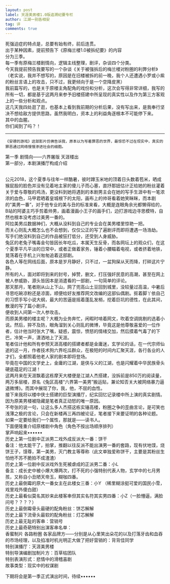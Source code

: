 ```yaml
---
layout: post
label: 天涯美男楼1.0版追溯纪要专栏
author: 江湖一别各相安
tag: 评
comments: true
---
```


死强迫症的特点是，总要有始有终，前后连贯。
<br>出于某种因素，提前预告下《原梅兰楼1.0被拆纪要》的内容
<br>分为三季。
<br>每一季有原梅兰楼剧情向，逻辑主线整理，剧评，杂谈四个分类。
<br>今天我提前预告我要写的一个杂谈《关于被强拆后的梅兰楼对粉圈的利弊分析》（老实说，我并不想写的，原因是在旧楼被拆的前一晚，我个人还遭遇小罗或小紫的粉丝言语上的攻击，只不过，我更倾向于是一个空降皮黑）
<br>我前篇写的，也是关于原楼主角配角的戏份和分析，这次会写得非常详细，我写的所有一切，都是基于这两月来参予旧楼搭建中所呈现的真实性以及作为第三方客观上的一些分析和观点。
<br>这几天我四处逛了逛，也基本上看到我前期的分析后果，没有写出来，是我奉行坚决不想给敌方提供思路，虽然我明白，资本上的利益角逐根本不可能停下来。
<br>其中的血腥。
<br>你们闻到了吗？！

---

    《安德的游戏》这部影片仿佛告诉我，原本以为写着罪恶的世界，最惊恐不过在现实中，真实的罪恶通过网络慢慢渗进社会的细胞。

第一季	剧情向——六界屠版 天涯楼出
<br>第一部分，本剧演播厅构成介绍

<br>公元2018，这个夏季与往年一样酷暑，彼时蹲玉米地的顶着日头数着苞米，晒成猴屁股的脸色并没有见着地主家的傻儿子而心塞，直抒那妞估计正给她的粉丝灌着关于爱与尊敬的鸡汤，更没料到她将遇到的本剧男主会在她的写手生涯中有一笔浓浓的血色，马甲君晒着皇城根下的太阳，画布上的帅哥看着她笑眯眯，而本剧的“美男一番”，对于他专业的美与丑的标准来看，大概是连眼角余光都懒得给的，B站的阿婆主巧手剪着帅男，画着漫画小王子的画手们，边打游戏边寻思模特，自然也根本没考虑过美男一番的。
<br>阿拉美男瓜数据神们，大概从没料到自己的专业会在美男楼里惊艳一把。
<br>而关心则乱大概怎么也不会想到，仅仅公正的写了遍剧评而即将遭遇一场浩劫。
<br>写手们绝没料到自己的作品被狂打低分，还受到人身威胁。
<br>兔区的老兔子嘴毒金句皆因长年吃瓜，本属天生反骨，而各网坛上的观众们，在这个夏季平凡平淡的日常中，或者正做着家务，锤着小腰瞄着电视，或者挤着地铁，晃荡着在手机上兴匆匆追着这部剧。
<br>各色人等在网线后面，原本是岁月静好，只不过，一盆狗屎从天而降，打碎这片宁静。
<br>所有的人，面对即将到来的封号，掉赞，删文，打压强奸民意的高潮，甚至在网上被人参威胁，源头皆因本是消遣看的一部剧，一句简单的评论。
<br>那天那月，笔者刚从山上下山，网了兜高山土豆回到城里，没较量过高温，中暑后寻思吃碗凉粉还是凉面，顺便给好友推荐网文改编的这部仙偶剧。抠着脚丫依自己的习惯手写小说大纲，最大的苦逼是摇着蓬乱发梢，挖着巨坑的德性，在此其间，散漫的写了篇小剧评。
<br>便收到人间第一次人参攻击。
<br>而原美男楼的楼主呢？大概为业务奔忙，闲暇时啃着网文，吹着空调挑剔的选着小说。然后，猝不及防，眼角溜到关心则乱的微博，毕竟这是他尊敬喜爱的一位作者，估计他当时张大了嘴，疑惑，震惊，愤怒的情绪交加，然后摸着气毒了的下巴，冷笑一声，潇洒地上了天涯。
<br>笔者估计他和所有参预天涯高楼的搭建者都是金庸迷，玄学论的话，在一代宗师仙逝的这一月，作者技术狗六界吃瓜群众，在极短的时间内汇聚天涯，各行各业的人才们，全都照着他老人家的剧本即将登场。
<br>毕竟在中国的文学史上，金庸的江湖，是侠与义的江湖，也是闪耀着中华民族骨头硬底蕴足的江湖！
<br>这两月来在天涯飘着这栋摩天大楼便是江湖人杰搭建，没拆前是850万的阅读量，两万多层楼，原名《兔区高楼“六界第一美男”搬运贴，兼论知否关大被网络暴力逼退微博》。而其中展现了你，我，他，不屈的血性。
<br>接下来我将以楼中侠士搭建的巨型演播厅，纪实回忆记录楼中所上演的真实剧情。因为原美男楼被隐藏是笔者真正动怒的唯一原因。
<br>不夸张的说一句，让这么多人杰搭这栋实锤高楼，粉圈之争的歪曲言论，是可笑也浅薄之极的言论，只会在新楼再三再四被论证，笔者接下来要证明的各种论题。
<br>如果一定要给我们一个属性，那就是——读书人。
<br>下面便隆重介绍原楼剧中角色（角色不按出场顺序排列）
<br>掌声响起来••••••
<br>历史上第一位剧中正派男二戏外成反派大一番：饼干
<br>备注：他太能干了，拍掌，推翻以往反派不能出演男一番的套路，现有伏地馍，烧饼王子，馍尊，第一美男，灭门教主等尊称（此文单独爱称饼干，主要是其粉丝生怕他不苏不脆拍不成渣渣）
<br>历史上第一位剧中反派戏外生死被虐成的正派男二番：小L
<br>备主：成长史中被小爆大爆两次，打不死的小强特别代表人物，玄学中的七月男孩，又称自小丑陋天帝玉，糊咖四番。
<br>历史上最倒霉的原大一番女主在此楼女三番：小Y （稀里糊涂挺可爱的国民小雪，戏里戏外傻白甜）
<br>历史上最看似莫名其妙来此楼客串但其实名符其实男四番：小Z（一脸懵逼，满脸问号？？？？）
<br>历史上最倒霉骨头最硬的配角粉丝：饼芯解解
<br>历史上最下流骨头最软的配角粉丝：灯芯解解
<br>历史上最无耻的客串：营销号
<br>历史上最奇葩特别出演客串名单：
<br>香蜜制片 各路粉圈 各家品牌方——分别是从心里笑出朵花的以及打落牙齿和血吞的市场经理，以及掐准时机光明正大做了把好营销的：背背佳同学
<br>特别演播厅：天涯美男楼
<br>特别导演编剧加制片方：百草枯团队
<br>特别表演形式：悲情中的滑稽喜剧
<br>故事类型：现实中的权谋剧

下期将会是第一季正式演出时间，待续••••••